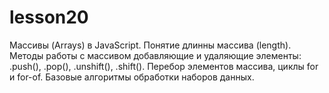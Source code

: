 # lesson20
Массивы (Arrays) в JavaScript. Понятие длинны массива (length). Методы работы с массивом добавляющие и удаляющие элементы: .push(), .pop(), .unshift(), .shift(). Перебор элементов массива, циклы for и for-of. Базовые алгоритмы обработки наборов данных.
